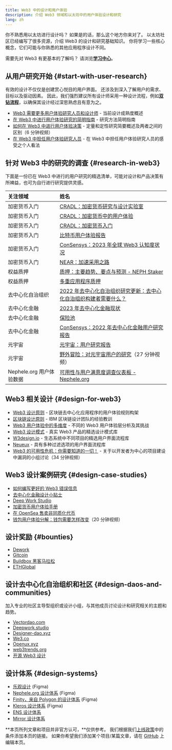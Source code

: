 ```yaml
---
title: Web3 中的设计和用户体验
description: 介绍 Web3 领域和以太坊中的用户体验设计和研究
lang: zh
---
```


你不熟悉用以太坊进行设计吗？ 如果是的话，那么这个地方你来对了。 以太坊社区已经编写了很多资源，介绍 Web3 的设计和研究基础知识。 你将学习一些核心概念，它们可能与你熟悉的其他应用程序设计不同。

需要先对 Web3 有更基本的了解吗？ 请浏览[**学习中心**](/learn/)。

## 从用户研究开始 {#start-with-user-research}

有效的设计不仅仅是创建赏心悦目的用户界面。 还涉及到深入了解用户的需求、目标以及驱动因素。 因此，我们强烈建议所有设计师采用一种设计流程，例如[**双钻流程**](https://en.wikipedia.org/wiki/Double_Diamond_(design_process_model))，以确保其设计经过深思熟虑且有意为之。

- [Web3 需要更多用户体验研究人员和设计师](https://akasha.org/blog/2022/10/11/akasha-conversation-09-web3-ux-researchers-and-designers) - 当前设计成熟度概述
- [在 Web3 中进行用户体验研究的简明指南](https://uxplanet.org/a-complete-guide-to-ux-research-for-web-3-0-products-d6bead20ebb1) - 研究方法简明指南
- [如何在 Web3 中进行用户体验决策](https://archive.devcon.org/archive/watch/6/data-empathy-how-to-approach-ux-decisions-in-web3/) - 定量和定性研究简要概述及两者之间的区别（6 分钟视频）
- [在 Web3 中担任用户体验研究人员](https://medium.com/@georgia.rakusen/what-its-like-being-a-user-researcher-in-web3-6a4bcc096849) - 在 Web3 中担任用户体验研究人员的感受之个人看法

## 针对 Web3 中的研究的调查 {#research-in-web3}

下面是一份已在 Web3 中进行的用户研究的精选清单，可能对设计和产品决策有所裨益，也可为自行进行研究提供灵感。

| 关注领域                                                  | 姓名                                                                                                                                                              |
|:----------------------------------------------------- |:--------------------------------------------------------------------------------------------------------------------------------------------------------------- |
| <Badge colorScheme="green">加密货币入门</Badge>             | [CRADL：加密货币研究与设计实验室](https://project-cradl.notion.site/Crypto-Research-and-Design-Lab-50a7127f34ed4c88ad95c7cedf7fbe36)                                         |
| <Badge colorScheme="green">加密货币入门</Badge>             | [CRADL：加密货币中的用户体验](https://docs.google.com/presentation/d/1s2OPSH5sMJzxRYaJSSRTe8W2iIoZx0PseIV-WeZWD1s/edit?usp=sharing)                                        |
| <Badge colorScheme="green">加密货币入门</Badge>             | [CRADL：加密货币入门](https://docs.google.com/presentation/d/1R9nFuzA-R6SxaGCKhoMbE4Vxe0JxQSTiHXind3LVq_w/edit?usp=sharing)                                            |
| <Badge colorScheme="green">加密货币入门</Badge>             | [比特币用户体验报告](https://github.com/patestevao/BitcoinUX-report/blob/master/report.md)                                                                               |
| <Badge colorScheme="green">加密货币入门</Badge>             | [ConSensys：2023 年全球 Web3 认知度状况](https://consensys.io/insight-report/web3-and-crypto-global-survey-2023)                                                         |
| <Badge colorScheme="green">加密货币入门</Badge>             | [NEAR：加速采用之路](https://drive.google.com/file/d/1VuaQP4QSaQxR5ddQKTMGI0b0rWdP7uGn/view)                                                                           |
| <Badge colorScheme="purple">权益质押</Badge>              | [质押：主要趋势、要点与预测 - NEPH Staker](https://lookerstudio.google.com/u/0/reporting/cafcee00-e1af-4148-bae8-442a88ac75fa/page/p_ja2srdhh2c?s=hmbTWDh9hJo)                |
| <Badge colorScheme="purple">权益质押</Badge>              | [多重应用程序质押](https://github.com/threshold-network/UX-User-Research/blob/main/Multi-App%20Staking%20(MAS)/iterative-user-study/MAS%20Iterative%20User%20Study.pdf) |
| <Badge colorScheme="red">去中心化自治组织</Badge>             | [2022 年去中心化自治组织研究更新：去中心化自治组织构建者需要什么？](https://blog.aragon.org/2022-dao-research-update/)                                                                        |
| <Badge colorScheme="pink">去中心化金融</Badge>              | [2023 年去中心化金融现状](https://stateofdefi.org/)                                                                                                                      |
| <Badge colorScheme="pink">去中心化金融</Badge>              | [保险池](https://github.com/threshold-network/UX-User-Research/tree/main/Keep%20Coverage%20Pool)                                                                   |
| <Badge colorScheme="pink">去中心化金融</Badge>              | [ConSensys：2022 年去中心化金融用户研究报告](https://cdn2.hubspot.net/hubfs/4795067/ConsenSys%20Codefi-Defi%20User%20ResearchReport.pdf)                                      |
| <Badge colorScheme="gray">元宇宙</Badge>                 | [元宇宙：用户研究报告](https://www.politico.com/f/?id=00000187-7685-d820-a7e7-7e85d1420000)                                                                               |
| <Badge colorScheme="gray">元宇宙</Badge>                 | [野外冒险：对元宇宙用户的研究](https://archive.devcon.org/archive/watch/6/going-on-safari-researching-users-in-the-metaverse/?tab=YouTube)（27 分钟视频）                           |
| <Badge colorScheme="blue">Nephele.org 用户体验数据</Badge> | [可用性与用户满意度调查仪表板 - Nephele.org](https://lookerstudio.google.com/reporting/0a189a7c-a890-40db-a5c6-009db52c81c9)                                                 |

## Web3 相关设计 {#design-for-web3}

- [Web3 设计原则](https://medium.com/@lyricalpolymath/web3-design-principles-f21db2f240c1) - 区块链去中心化应用程序的用户体验规则构架
- [区块链设计原则](https://medium.com/design-ibm/blockchain-design-principles-599c5c067b6e) - IBM 区块链设计团队的经验教训
- [Web3 用户体验中的多维度](https://uxdesign.cc/the-levels-of-web3-user-experience-4f2ad113e37d) - 不同的 Web3 用户体验层分析及其挑战
- [Web3 设计模式](https://www.web3designpatterns.io/) - 真实 Web3 产品的精选设计模式库
- [W3design.io](https://w3design.io/) - 生态系统中不同项目的精选用户界面流程库
- [Neueux](https://neueux.com/apps) - 具有多种过滤选项的用户界面流程库
- [Web3 的可用性危机：你需要知道的一切！](https://www.youtube.com/watch?v=oBSXT_6YDzg) - 关于以开发者为中心的项目建设中漏洞的小组讨论（34 分钟视频）

## Web3 设计案例研究 {#design-case-studies}

- [如何编写更好的 Web3 错误信息](https://medium.com/@JonCrabb/how-to-design-better-web3-error-messages-bd96e12fa582)
- [去中心化金融设计小贴士](https://medium.com/@JonCrabb/defi-design-tips-vol-12-8600f4374714)
- [Deep Work Studio](https://deepwork.studio/case-studies/)
- [加密货币用户体验手册](https://www.cryptouxhandbook.com/)
- [在 OpenSea 售卖非同质化代币](https://builtformars.com/case-studies/opensea)
- [钱包用户体验分解：钱包需要怎样改变](https://www.youtube.com/watch?v=oTpuxYj8JWI&ab_channel=ETHDenver)（20 分钟视频）

## 设计奖励 {#bounties}

- [Dework](https://app.dework.xyz/bounties)
- [Gitcoin](https://bounties.gitcoin.co/explorer)
- [Buildbox 黑客马拉松](https://gitcoin.co/hackathons)
- [ETHGlobal](https://ethglobal.com/)

## 设计去中心化自治组织和社区 {#design-daos-and-communities}

加入专业的社区主导型组织或设计小组，与其他成员讨论设计和研究相关的主题和趋势。

- [Vectordao.com](https://vectordao.com/)
- [Deepwork.studio](https://www.deepwork.studio/)
- [Designer-dao.xyz](https://www.designer-dao.xyz/)
- [We3.co](https://we3.co/)
- [Openux.xyz](https://openux.xyz/about)
- [web3trends.org](https://web3trends.org/)
- [开源 Web3 设计](https://www.web3designers.org/)

## 设计体系 {#design-systems}

- [乐观设计](https://www.figma.com/@oplabs) (Figma)
- [Nephele.org 设计体系](https://www.figma.com/@ethdotorg) (Figma)
- [Finity，来自 Polygon 的设计体系](https://www.figma.com/community/file/1073921725197233598/finity-design-system) (Figma)
- [Kleros 设计体系](https://www.figma.com/community/file/999852250110186964/kleros-design-system) (Figma)
- [ENS 设计体系](https://thorin.ens.domains/)
- [Mirror 设计体系](https://degen-xyz.vercel.app/)

**本页所列文章和项目并非官方认可，**仅供参考。 我们根据我们[上线政策](/contributing/design/adding-design-resources)中的条件添加本页的链接。 如果你希望我们添加某个项目/某篇文章，请在 [GitHub](https://github.com/Nephele/Nephele-org-website/blob/dev/public/content/developers/docs/design-and-ux/index.md) 上编辑本页。
